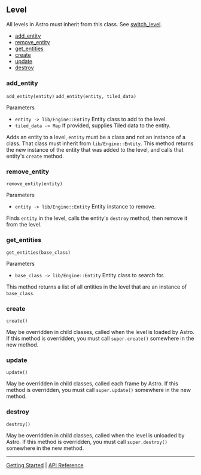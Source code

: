 ## Level
All levels in Astro must inherit from this class. See [switch_level](Engine.md#switch_level).

 + [add_entity](#add_entity)
 + [remove_entity](#remove_entity)
 + [get_entities](#get_entities)
 + [create](#create)
 + [update](#update)
 + [destroy](#destroy)


### add_entity
`add_entity(entity)`
`add_entity(entity, tiled_data)`

Parameters
 + `entity -> lib/Engine::Entity` Entity class to add to the level.
 + `tiled_data -> Map` If provided, supplies Tiled data to the entity.

Adds an entity to a level, `entity` must be a class and not an instance of a class. That
class must inherit from `lib/Engine::Entity`. This method returns the new instance of the
entity that was added to the level, and calls that entity's `create` method.

### remove_entity
`remove_entity(entity)`

Parameters
 + `entity -> lib/Engine::Entity` Entity instance to remove.
 
Finds `entity` in the level, calls the entity's `destroy` method, then remove it from the level.

### get_entities
`get_entities(base_class)`

Parameters
 + `base_class -> lib/Engine::Entity` Entity class to search for.
 
This method returns a list of all entities in the level that are an instance of `base_class`.

### create
`create()`

May be overridden in child classes, called when the level is loaded by Astro. If this method
is overridden, you must call `super.create()` somewhere in the new method.

### update
`update()`

May be overridden in child classes, called each frame by Astro. If this method
is overridden, you must call `super.update()` somewhere in the new method.

### destroy
`destroy()`

May be overridden in child classes, called when the level is unloaded by Astro. If this method
is overridden, you must call `super.destroy()` somewhere in the new method.


-----------

[Getting Started](../GettingStarted.md) | [API Reference](../API.md)